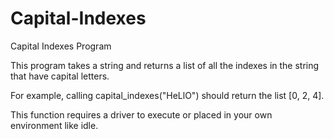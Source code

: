 # Capital-Indexes
Capital Indexes Program

This program takes a string and returns a list of all the indexes in the string that have capital letters.

For example, calling capital_indexes("HeLlO")
  should return the list [0, 2, 4].

This function requires a driver to execute or placed in your own environment like idle.
